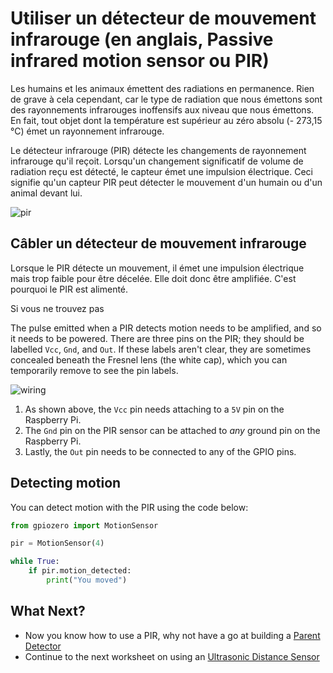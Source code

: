 # Utiliser un détecteur de mouvement infrarouge (en anglais, Passive infrared motion sensor ou PIR)

Les humains et les animaux émettent des radiations en permanence. Rien de grave à cela cependant, car le type de radiation que nous émettons sont des rayonnements infrarouges inoffensifs aux niveau que nous émettons. En fait, tout objet dont la température est supérieur au zéro absolu (- 273,15 °C) émet un rayonnement infrarouge.

Le détecteur infrarouge (PIR) détecte les changements de rayonnement infrarouge qu'il reçoit. Lorsqu'un changement significatif de volume de radiation reçu est détecté, le capteur émet une impulsion électrique. Ceci signifie qu'un capteur PIR peut détecter le mouvement d'un humain ou d'un animal devant lui. 

![pir](images/pir_module.png)

## Câbler un détecteur de mouvement infrarouge
Lorsque le PIR détecte un mouvement, il émet une impulsion électrique mais trop faible pour être décelée. Elle doit donc être amplifiée. C'est pourquoi le PIR est alimenté.

Si vous ne trouvez pas 

The pulse emitted when a PIR detects motion needs to be amplified, and so it needs to be powered. There are three pins on the PIR; they should be labelled `Vcc`, `Gnd`, and `Out`. If these labels aren't clear, they are sometimes concealed beneath the Fresnel lens (the white cap), which you can temporarily remove to see the pin labels.

![wiring](images/pir_wiring.png)

1. As shown above, the `Vcc` pin needs attaching to a `5V` pin on the Raspberry Pi.
1. The `Gnd` pin on the PIR sensor can be attached to *any* ground pin on the Raspberry Pi.
1. Lastly, the `Out` pin needs to be connected to any of the GPIO pins.

## Detecting motion

You can detect motion with the PIR using the code below:

```python
from gpiozero import MotionSensor

pir = MotionSensor(4)

while True:
    if pir.motion_detected:
        print("You moved")
```

## What Next?

- Now you know how to use a PIR, why not have a go at building a [Parent Detector](https://www.raspberrypi.org/learning/parent-detector)
- Continue to the next worksheet on using an [Ultrasonic Distance Sensor](distance.md)
